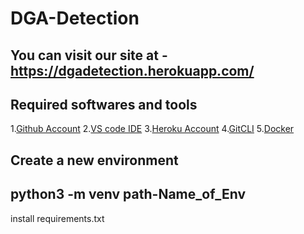 # DGA-Detection

## You can visit our site at - https://dgadetection.herokuapp.com/ 

## Required softwares and tools

1.[Github Account](https://github.com)
2.[VS code IDE](https:/code.visualstudio.com/)
3.[Heroku Account](https://heroku.com)
4.[GitCLI](https://git-scm.com/book/en/v2/Getting-Started-The-Command-Line)
5.[Docker](https://www.docker.com/)

Create a new environment 
---
python3 -m venv path-Name_of_Env
---
install requirements.txt 